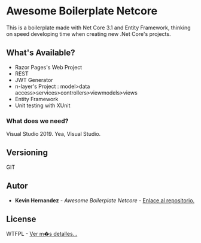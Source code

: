 # Awesome Boilerplate Netcore

This is a boilerplate made with Net Core 3.1 and Entity Framework, thinking on speed developing time when creating new .Net Core's projects.

## What's Available?

*   Razor Pages's Web Project
*   REST
*   JWT Generator
*   n-layer's Project : model>data access>services>controllers>viewmodels>views
*   Entity Framework
*   Unit testing with XUnit

### What does we need?

Visual Studio 2019.
Yea, Visual Studio. 

## Versioning

GIT

## Autor

*   **Kevin Hernandez** - _Awesome Boilerplate Netcore_ - [Enlace al repositorio.](https://github.com/kevinHernandez05/awesome-boilerplate-netcore)


## License

WTFPL - [Ver m�s detalles...](https://choosealicense.com/licenses/wtfpl/)